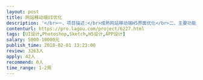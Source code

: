 ```yaml
---                
layout: post       
title: 网站移动端UI优化           
description: '</br>一、项目描述:</br>成熟网站移动端H5界面优化</br>二、主要功能点：</br>主界面UI、顶部菜单、底部菜单、功能按钮、表单提交、结果反馈、订单管理、后台界面</br>三、可参考产品：</br>网易loft、INS、artsy.com</br>四、人员要求：</br>1、根据产品定位，设计与其匹配的、成熟可实现的视觉方案；</br>2、负责产品整体视觉包装（官网、VI系统等）；</br>3、负责产品整体UI规范的设立和执行；</br>4、为产品最终的呈现效果和质量把关负责。</br>'     
contenturl: https://pro.lagou.com/project/6227.html      
tags: [UI设计,Photoshop,Sketch,H5设计,APP设计]            
salary: 5000-10000元          
publish_time: 2018-02-01 13:23:00         
review: 3263人                   
apply: 42人                   
recommend: 0人                   
time_range: 1-2周              
---                 
```

